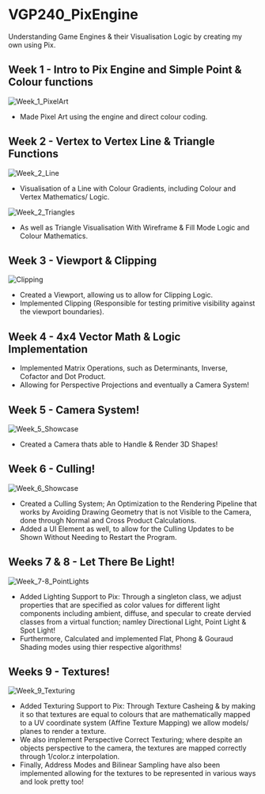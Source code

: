 # VGP240_PixEngine
Understanding Game Engines & their Visualisation Logic by creating my own using Pix.

## Week 1 - Intro to Pix Engine and Simple Point & Colour functions

![Week_1_PixelArt](https://github.com/user-attachments/assets/ad173e55-a12f-4ceb-b170-7290d7958bd5)
- Made Pixel Art using the engine and direct colour coding.


## Week 2 - Vertex to Vertex Line & Triangle Functions

![Week_2_Line](https://github.com/user-attachments/assets/f38b19c6-0511-4e80-aba4-a655908d00f4)
- Visualisation of a Line with Colour Gradients, including Colour and Vertex Mathematics/ Logic.

![Week_2_Triangles](https://github.com/user-attachments/assets/62dcb641-c91c-4a9a-a74b-74f15cf14db9)
- As well as Triangle Visualisation With Wireframe & Fill Mode Logic and Colour Mathematics.


## Week 3 - Viewport & Clipping

![Clipping](https://github.com/user-attachments/assets/048c3046-95e1-4cec-af44-a008aa2ae942)
- Created a Viewport, allowing us to allow for Clipping Logic.
- Implemented Clipping (Responsible for testing primitive visibility against the viewport boundaries).

## Week 4 - 4x4 Vector Math & Logic Implementation
- Implemented Matrix Operations, such as Determinants, Inverse, Cofactor and Dot Product.
- Allowing for Perspective Projections and eventually a Camera System!  

## Week 5 - Camera System!

![Week_5_Showcase](https://github.com/user-attachments/assets/134290f1-6a34-4632-954d-ee16183446c1)
- Created a Camera thats able to Handle & Render 3D Shapes!

## Week 6 - Culling!

![Week_6_Showcase](https://github.com/user-attachments/assets/bc8806a2-ea56-4876-8d1e-ae6dbfc6fd4b)
- Created a Culling System; An Optimization to the Rendering Pipeline that works by Avoiding Drawing Geometry that is not Visible to the Camera, done through Normal and Cross Product Calculations.
- Added a UI Element as well, to allow for the Culling Updates to be Shown Without Needing to Restart the Program.

## Weeks 7 & 8 - Let There Be Light!

![Week_7-8_PointLights](https://github.com/user-attachments/assets/c29e30db-57c6-4d43-93f5-eca5d48b9f81)
- Added Lighting Support to Pix: Through a singleton class, we adjust properties that are specified as color values for different light components including
ambient, diffuse, and specular to create dervied classes from a virtual function; namley Directional Light, Point Light & Spot Light!
- Furthermore, Calculated and implemented Flat, Phong & Gouraud Shading modes using thier respective algorithms!

## Weeks 9 - Textures!

![Week_9_Texturing](https://github.com/user-attachments/assets/796ff61a-bfb9-4bba-b23f-c49cfa2ef65d)
- Added Texturing Support to Pix: Through Texture Casheing & by making it so that textures are equal to colours that are mathematically mapped to a UV coordinate system (Affine Texture Mapping) we allow models/ planes to render a texture.
- We also implement Perspective Correct Texturing; where despite an objects perspective to the camera, the textures are mapped correctly through 1/color.z interpolation.
- Finally, Address Modes and Bilinear Sampling have also been implemented allowing for the textures to be represented in various ways and look pretty too!
